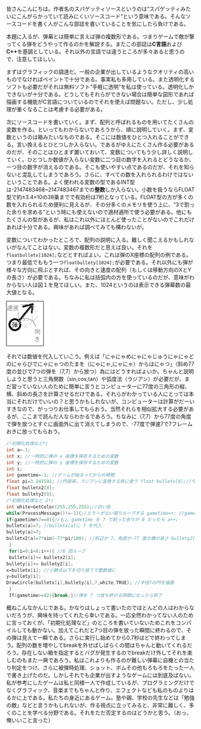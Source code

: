 皆さんこんにちは。作者名のスパゲッティソースというのは“スパゲッティみたいにこんがらかっていて読みにくいソースコード”という意味である。そんなソースコードを書く人がこんな部誌を書いていることを気にしたら負けである。

本題に入るが、弾幕とは簡単に言えば弾の複数形である。つまりゲームで敵が撃ってくる弾をどうやって作るのかを解説する。またこの部誌は<b>C言語</b>および<b>C++</b>を基調としている。それ以外の言語では違うところが多々あると思うので、注意してほしい。

まずはグラフィックの調達だ。一般の企業が出しているようなクオリティの高いものでなければペイントで十分である。事実私も多用している。また透明化するソフトも必要だがそれは無料ソフト“手軽に透明”を私は使っている。透明化しかできないが十分である。どうしてもそれらができない場合は簡単な図形であれば描画する機能がC言語についているのでそれを使えば問題ない。ただし、少し処理が重くなることは考慮する必要がある。

次にソースコードを書いていく。まず、配列と呼ばれるものを用いてたくさんの変数を作る。といってもわからないであろうから、順に説明していく。まず、変数というのは箱みたいなものである。そこには数値をひとつ入れることができる。言い換えるとひとつしか入らない。であるがゆえにたくさん作る必要があるのだが、そのことはひとまず置いておいて、変数についてもう少し詳しく説明していく。ひとつしか数値が入らない変数に二つ目の数字を入れるとどうなるか、一つ目の数字が消えるのである。そこも使いやすい点であるのだが、それを知らないと混乱してしまうであろう。さらに、すべての数を入れられるわけではないということである。よく使われる変数の型であるINT型は-2147483468~2147483467までの<b>整数</b>しか入らない。小数を扱うならFLOAT型で約±3.4×10の38乗までで有効桁は7桁となっている。FLOAT型の方が多くの数を入れられるため便利に見えるが、その分多くのメモリを使う上に、“3で割った余りを求める”という時にも使えないので適材適所で使う必要がある。他にもたくさんの型があるが、私はこれ以外にほとんど使ったことがないのでこれだけあれば十分である。興味があれば調べてみても構わないが。

変数についてわかったところで、配列の説明に入る。難しく聞こえるかもしれないがなんてことはない。変数の複数形だと思えば良い。それを``floatbulletx[1024];``などとすればよい。これは弾のX座標の配列の例である。つまり最低でももう一つ``floatbullety[1024];``が必要である。それ以外にも弾が様々な方向に飛ぶとすれば、その向きと速度の配列（もしくは移動方向のXとYの長さ）が必要である。ちなみに私は括弧内の方を使っているのだが、意味がわからない人は図１を見てほしい。また、1024というのは表示できる弾幕数の最大値となる。

![](1.png)

それでは数値を代入していこう。例えば「にゃにゃめにゃにゃじゅうにゃにゃどのにゃらびでにゃにゃつのたまを（にゃにゃ,にゃにゃ）からはにゃつ」（斜め77度の並びで7つの弾を（7,7）から放つ）為にはどうすればよいか。ちゃんと説明しようと思うと三角関数（sin,cos,tan）や弧度法（ラジアン）が必要だが、まだ習っていない人のために簡単に言うとコンピューターに77度の三角形の縦、横、斜めの長さを計算させるだけである。それらがわかっている人にとっては本当にそれだけでいいの？と思うかもしれないが、コンピューターは計算がだーいすきなので、がっつりお仕事してもらおう。当然それらを相似拡大する必要があるが、ここまで読んだ人ならわかるであろう。ちなみに（7,7）から77度の角度で弾を放つとすぐに画面外に出て消えてしまうので、-77度で弾速7で7フレームおきに放ってもらおう。

```cpp
/*初期化処理など*/
int a=-1;
int x; //一時的に弾の x 座標を保存するための変数
int y; //一時的に弾の y 座標を保存するための変数
int i;
int gametime=-1; //ゲームが始まってからの時間
float pi=3.141592; //円周率。ラジアンに変換する時に使う float bulletx[8];//今回は 8 個もあれば十分ですね。（以下同様） float bullety[8];
float bulletx2[8];
float bullety2[8];
/*初期化処理など 2*/
int white=GetColor(255,255,255);//白い色
while(ProcessMessage()!=-1){//エラーがない限りループする gametime++; //gametime に１を足す
if(gametime%7==0){//もし gametime を 7 で割った余りが 0 だったら a++;
bulletx[a]=7; //bulletx[a]に 7 を代入
bullety[a]=7;
bulletx2[a]=7*sin(-77*pi/180); //斜辺が 7、角度が-77 度の横の長さ bullety2[a]=7*cos(-77*pi/180);
 }
 for(i=0;i<8;i++){ //8 回ループ
 bulletx[i]+= bulletx2[i];
bullety[i]+= bullety2[i];
x=bulletx[i]; //小数点以下を切り捨てて整数値に
y=bullety[i];
DrawCircle(bulletx[i],bullety[i],7,white,TRUE); //半径7の円を描画
 }
 If(gametime>=42){break;}//弾を 7 つ放ち終わる時間になったら終了
```

概ねこんなかんじである。かなりはしょって書いたのでほとんどの人はわからないだろうが、興味を持ってくれたら幸いである。一応全然わかってない人のために言っておくが、「初期化処理など」のところを書いていないためこれをコンパイルしても動かない。加えてこれだと7つ目の弾を放った瞬間に終わるので、その弾は見えて一瞬である。さらに実行し始めてから0.7秒ほどで終わってしまう。配列の数を増やしてbreakを外せばしばらくの間はちゃんと動いてくれるだろう。存在しない箱を指定するとバグが発生するのでbreakだけ外してそれを楽しむのもまた一興であろう。私はこれよりも作るのが難しい弾幕に自機との当たり判定をつけ、さらに被弾時処理、ショット、ボムその他もろもろをたった一人で書き上げたのだ。しかしそれでも企業が出すようなゲームには到底及ばない。私が参考にしたゲームは私と同様一人で作成しているが、プログラミングだけでなくグラフィック、音楽までもちゃんと作り、エフェクトなども私のものよりはるかに上である。私たちの身近にあるゲーム。塾や親、学校の先生などは「勉強の敵」などと言うかもしれないが、作る視点に立ってみると、非常に難しく、多くのことを学べる分野である。それをただ否定するのはどうかと思う。（おっ、俺いいこと言った）